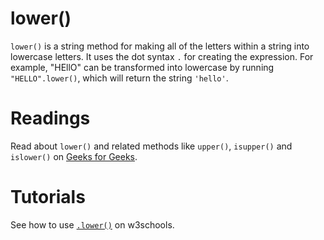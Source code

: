 # lower()

`lower()` is a string method for making all of the letters within a string into lowercase letters. It uses the dot syntax `.` for creating the expression. For example, "HEllO" can be transformed into lowercase by running `"HELLO".lower()`, which will return the string `'hello'`. 

# Readings

Read about `lower()` and related methods like `upper()`, `isupper()` and `islower()` on [Geeks for Geeks](https://www.geeksforgeeks.org/isupper-islower-lower-upper-python-applications/).

# Tutorials

See how to use [`.lower()`](https://www.w3schools.com/python/ref_string_lower.asp) on w3schools.